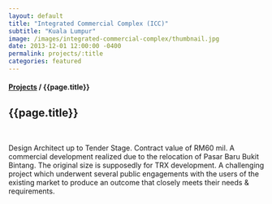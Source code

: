 ```yaml
---
layout: default
title: "Integrated Commercial Complex (ICC)"
subtitle: "Kuala Lumpur"
image: /images/integrated-commercial-complex/thumbnail.jpg
date: 2013-12-01 12:00:00 -0400
permalink: projects/:title
categories: featured
---
```


<section>
  <h4>
    <a href="projects">Projects</a> / {{page.title}}
  </h4>
  <h1 class="header">{{page.title}}</h1>
  <div class="row">
    <div class="8u 12u$(medium)">
      <span class="image fit"><img data-src="{{ site.baseurl }}/images/integrated-commercial-complex/pic01.jpg" alt="" /></span>
      <span class="image fit"><img data-src="{{ site.baseurl }}/images/integrated-commercial-complex/pic02.jpg" alt="" /></span>
      <span class="image fit"><img data-src="{{ site.baseurl }}/images/integrated-commercial-complex/pic03.jpg" alt="" /></span>
      <span class="image fit"><img data-src="{{ site.baseurl }}/images/integrated-commercial-complex/pic04.jpg" alt="" /></span>
      <span class="image fit"><img data-src="{{ site.baseurl }}/images/integrated-commercial-complex/pic05.jpg" alt="" /></span>
      <span class="image fit"><img data-src="{{ site.baseurl }}/images/integrated-commercial-complex/pic06.jpg" alt="" /></span>
      <span class="image fit"><img data-src="{{ site.baseurl }}/images/integrated-commercial-complex/pic07.jpg" alt="" /></span>
      <span class="image fit"><img data-src="{{ site.baseurl }}/images/integrated-commercial-complex/pic08.jpg" alt="" /></span>
      <span class="image fit"><img data-src="{{ site.baseurl }}/images/integrated-commercial-complex/pic09.jpg" alt="" /></span>
      <span class="image fit"><img data-src="{{ site.baseurl }}/images/integrated-commercial-complex/pic10.jpg" alt="" /></span>
    </div>
    <div class="4u$ 12u$(medium) important(medium)">
      <p>
        Design Architect up to Tender Stage. Contract value of RM60 mil. A commercial development realized due to the
        relocation of Pasar Baru Bukit Bintang. The original size is supposedly for TRX development. A challenging
        project which underwent several public engagements with the users of the existing market to produce an outcome
        that closely meets their needs & requirements.
      </p>
    </div>
  </div>
</section>
